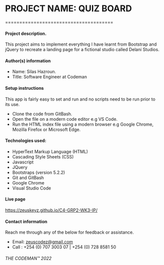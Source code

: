 # PROJECT NAME: QUIZ BOARD #
======================================
#### Project description. ####
This project aims to implement everything I have learnt from Bootstrap and jQuery to recreate a landing page for a fictional studio called Delani Studios.

#### Author(s) information ####
- Name: Silas Hazroun.
- Title: Software Engineer at Codeman

#### Setup instructions ####
This app is fairly easy to set and run and no scripts need to be run prior to its use.
- Clone the code from GitBash.
- Open the file on a modern code editor e.g VS Code.
- Run the HTML index file using a modern browser e.g Google Chrome, Mozilla Firefox or Microsoft Edge.
  
#### Technologies used: ####
- HyperText Markup Language (HTML)
- Cascading Style Sheets (CSS)
- Javascript
- JQuery
- Bootstraps (version 5.2.2)
- Git and GitBash
- Google Chrome
- Visual Studio Code
  
#### Live page ####
https://zeuskeyz.github.io/C4-GRP2-WK3-IP/

#### Contact information ####
Reach me through any of the below for feedback or assistance.
- Email: zeuscodez@gmail.com 
- Call : +254 (0) 707 3003 07 | +254 (0) 728 8581 50

###### THE CODEMAN™ 2022 ######